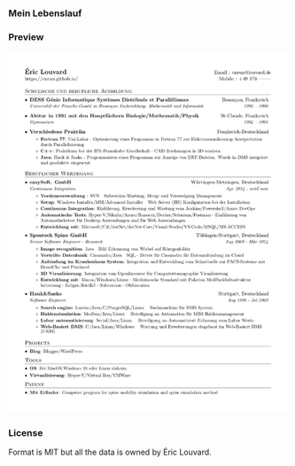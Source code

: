 
### Mein Lebenslauf
### Preview
![Resume Screenshot](/resume_preview.png)

### License
Format is MIT but all the data is owned by Éric Louvard.
